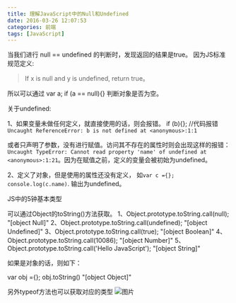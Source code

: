 ```yaml
---
title: 理解JavaScript中的Null和Undefined
date: 2016-03-26 12:07:53
categories: 前端
tags: [JavaScript]
---
```

当我们进行 null == undefined 的判断时，发现返回的结果是true。
因为JS标准规范定义:
>If x is null and y is undefined, return true。

所以可以通过 var a;  if (a == null){} 判断对象是否为空。 
<!--more-->
关于undefined:

1、如果变量未做任何定义，就直接使用的话，则会报错。
if (b){}; //代码报错`Uncaught ReferenceError: b is not defined at <anonymous>:1:1`

或者只声明了参数，没有进行赋值。访问其不存在的属性时则会出现这样的报错：`Uncaught TypeError: Cannot read property 'name' of undefined at <anonymous>:1:21`。因为在赋值之前，定义的变量会被初始为undefined。

2、定义了对象，但是使用的属性还没有定义，
如`var c ={}; console.log(c.name)`. 输出为undefined。

JS中的5钟基本类型

可以通过Object的toString()方法获取。
1、Object.prototype.toString.call(null);
"[object Null]"
2、Object.prototype.toString.call(undefined);
"[object Undefined]"
3、Object.prototype.toString.call(true);
"[object Boolean]"
4、Object.prototype.toString.call(10086);
"[object Number]"
5、Object.prototype.toString.call('Hello JavaScript');
"[object String]"

如果是对象的话，则如下：

var obj ={}; obj.toString()
"[object Object]"

另外typeof方法也可以获取对应的类型
![图片](/img/201603/2-1.png)